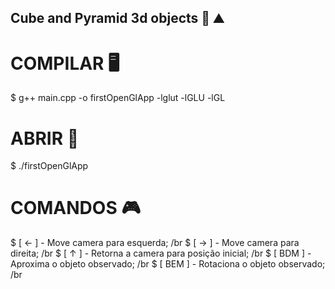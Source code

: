 ##  Cube and Pyramid 3d objects 🧊 ⛰ 


# COMPILAR 🖥️
$ g++ main.cpp -o firstOpenGlApp -lglut -lGLU -lGL

# ABRIR 👀
$ ./firstOpenGlApp

# COMANDOS 🎮
$ [ ← ]  - Move camera para esquerda; /br
$ [ → ]  - Move camera para direita; /br
$ [ ↑ ]  - Retorna a camera para posição inicial; /br
$ [ BDM ] - Aproxima o objeto observado; /br
$ [ BEM ] - Rotaciona o objeto observado; /br
